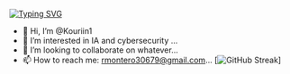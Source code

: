 [![Typing SVG](https://readme-typing-svg.demolab.com?font=Fira+Code&weight=700&size=30&pause=1000&width=435&lines=Roger+Montero;Learning+new+technologies)](https://git.io/typing-svg)

- 👋 Hi, I’m @Kouriin1
- 👀 I’m interested in IA and cybersecurity ...
- 💞️ I’m looking to collaborate on whatever...
- 📫 How to reach me: rmontero30679@gmail.com...
[![GitHub Streak](https://github-readme-streak-stats.herokuapp.com?user=Kouriin1&theme=tokyonight)]

<!---
Kouriin1/Kouriin1 is a ✨ special ✨ repository because its `README.md` (this file) appears on your GitHub profile.
You can click the Preview link to take a look at your changes.
--->

